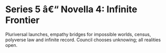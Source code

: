 ﻿# Series 5 â€“ Novella 4: Infinite Frontier

Pluriversal launches, empathy bridges for impossible worlds, census, polyverse law and infinite record. Council chooses unknowing; all realities open.